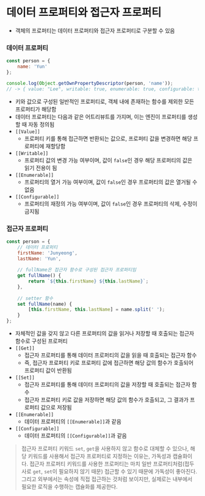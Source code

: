 # 데이터 프로퍼티와 접근자 프로퍼티

* 객체의 프로퍼티는 데이터 프로퍼티와 접근자 프로퍼티로 구분할 수 있음

### 데이터 프로퍼티

```js
const person = {
	name: 'Yun'
};

console.log(Object.getOwnPropertyDescriptor(person, 'name'));
// -> { value: "Lee", writable: true, enumerable: true, configurable: true }
```

* 키와 값으로 구성된 일반적인 프로퍼티로, 객체 내에 존재하는 함수를 제외한 모든 프로퍼티가 해당함
* 데이터 프로퍼티는 다음과 같은 어트리뷰트를 가지며, 이는 엔진이 프로퍼티를 생성할 때 자동 정의됨
* `[[Value]]`
	* 프로퍼티 키를 통해 접근하면 반환되는 값으로, 프로퍼티 값을 변경하면 해당 프로퍼티에 재할당함
* `[[Writable]]`
	* 프로퍼티 값의 변경 가능 여부이며, 값이 `false`인 경우 해당 프로퍼티의 값은 읽기 전용이 됨
* `[[Enumerable]]`
	* 프로퍼티의 열거 가능 여부이며, 값이 `false`인 경우 프로퍼티의 값은 열거될 수 없음
* `[[Configurable]]`
	* 프로퍼티의 재정의 가능 여부이며, 값이 `false`인 경우 프로퍼티의 삭제, 수정이 금지됨

### 접근자 프로퍼티

```js
const person = {
	// 데이터 프로퍼티
	firstName: 'Junyeong',
	lastName: 'Yun',
	
	// fullName은 접근자 함수로 구성된 접근자 프로퍼티임
	get fullName() {
		return `${this.firstName} ${this.lastName}`;
	},
	
	// setter 함수
	set fullName(name) {
		[this.firstName, this.lastName] = name.split(' ');
	}
};
```

* 자체적인 값을 갖지 않고 다른 프로퍼티의 값을 읽거나 저장할 때 호출되는 접근자 함수로 구성된 프로퍼티
* `[[Get]]`
	* 접근자 프로퍼티를 통해 데이터 프로퍼티의 값을 읽을 때 호출되는 접근자 함수
	* 즉, 접근자 프로퍼티 키로 프로퍼티 값에 접근하면 해당 값의 함수가 호출되어 프로퍼티 값이 반환됨
* `[[Set]]`
	* 접근자 프로퍼티를 통해 데이터 프로퍼티의 값을 저장할 때 호출되는 접근자 함수
	* 접근자 프로퍼티 키로 값을 저장하면 해당 값의 함수가 호출되고, 그 결과가 프로퍼티 값으로 저장됨
* `[[Enumerable]]`
	* 데이터 프로퍼티의 `[[Enumerable]]`과 같음
* `[[Configurable]]`
	* 데이터 프로퍼티의 `[[Configurable]]`과 같음

> 접근자 프로퍼티 키워드 `set`, `get`을 사용하지 않고 함수로 대체할 수 있으나, 해당 키워드를 사용해서 접근자 프로퍼티로 지정하는 이유는, 가독성과 캡슐화이다. 접근자 프로퍼티 키워드를 사용한 프로퍼티는 마치 일반 프로퍼티처럼(접두사로 `get`, `set`이 필요하지 않기 때문) 접근할 수 있기 때문에 가독성이 좋아진다. 그리고 외부에서는 속성에 직접 접근하는 것처럼 보이지만, 실제로는 내부에서 필요한 로직을 수행하는 캡슐화를 제공한다.